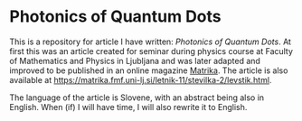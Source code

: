 # Photonics of Quantum Dots
This is a repository for article I have written: *Photonics of Quantum Dots*.
At first this was an article created for seminar during physics course at Faculty of Mathematics and Physics in Ljubljana and was later adapted and improved to be published in an online magazine [Matrika](https://matrika.fmf.uni-lj.si/). The article is also available at https://matrika.fmf.uni-lj.si/letnik-11/stevilka-2/levstik.html.

The language of the article is Slovene, with an abstract being also in English. When (if) I will have time, I will also rewrite it to English.
